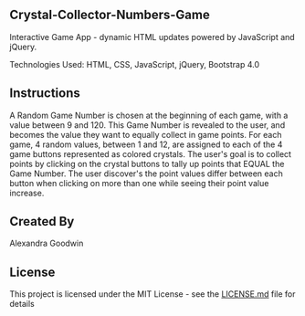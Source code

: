 ## Crystal-Collector-Numbers-Game

Interactive Game App - dynamic HTML updates powered by JavaScript and jQuery.

Technologies Used: HTML, CSS, JavaScript, jQuery, Bootstrap 4.0

## Instructions

A Random Game Number is chosen at the beginning of each game, with a value between 9 and 120. This Game Number is revealed to the user, and becomes the value they want to equally collect in game points. For each game, 4 random values, between 1 and 12, are assigned to each of the 4 game buttons represented as colored crystals. The user's goal is to collect points by clicking on the crystal buttons to tally up points that EQUAL the Game Number. The user discover's the point values differ between each button when clicking on more than one while seeing their point value increase. 

## Created By

Alexandra Goodwin

## License

This project is licensed under the MIT License - see the [LICENSE.md](LICENSE.md) file for details

